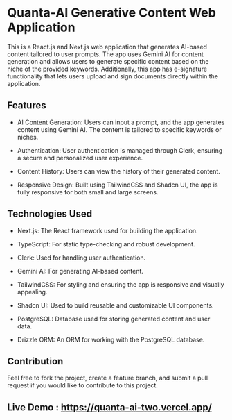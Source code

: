 # Quanta-AI Generative Content Web Application

This is a React.js and Next.js web application that generates AI-based content tailored to user prompts. The app uses Gemini AI for content generation and allows users to generate specific content based on the niche of the provided keywords. Additionally, this app has e-signature functionality that lets users upload and sign documents directly within the application.

##  Features
*  AI Content Generation: Users can input a prompt, and the app generates content using Gemini AI. The content is tailored to specific keywords or niches.

* Authentication: User authentication is managed through Clerk, ensuring a secure and personalized user experience.

* Content History: Users can view the history of their generated content.

* Responsive Design: Built using TailwindCSS and Shadcn UI, the app is fully responsive for both small and large screens.


## Technologies Used

*  Next.js: The React framework used for building the application.
  
*  TypeScript: For static type-checking and robust development.
   
* Clerk: Used for handling user authentication.
  
*  Gemini AI: For generating AI-based content.

* TailwindCSS: For styling and ensuring the app is responsive and visually appealing.
  
* Shadcn UI: Used to build reusable and customizable UI components.
  
* PostgreSQL: Database used for storing generated content and user data.
  
* Drizzle ORM: An ORM for working with the PostgreSQL database.


##  Contribution
Feel free to fork the project, create a feature branch, and submit a pull request if you would like to contribute to this project.

## Live Demo : https://quanta-ai-two.vercel.app/


